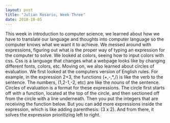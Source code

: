 ```yaml
---
layout: post
title: "Julian Rosario, Week Three"
date: 2018-10-05
---
```

This week in introduction to computer science, we learned about how we have to translate our language and thoughts into computer language so the  computer knows what we want it to achieve. We messed around with expressions, figuring out what is the proper way of typing an expression for the computer to solve. We looked at colors, seeing how to input colors with css. Css is a language that changes what a webpage looks like by changing different fonts, colors, etc. Moving on, we also learned about circles of evaluation. We first looked at the computers version of English rules. For example, in the expression 2+3, the functions (+,-,*,/) is like the verb to the sentence. The numbers, (1,2-1,-2, etc) are like the nouns of the sentence. Circles of evaluation is a format for these expressions. The circle first starts off with a function, located at the top of the circle,  and then sectioned off from the circle with a line underneath. Then you put the integers that are receiving the function below. But you can add more expressions inside the expression, which is like adding parenthesis: (3 x 2). And from there, it solves the expression prioritizing left to right. 
